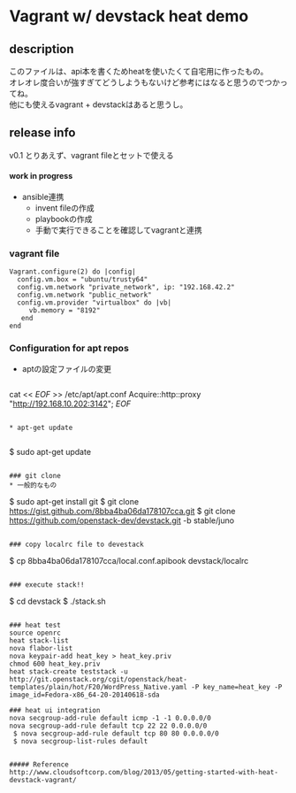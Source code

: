 Vagrant w/ devstack heat demo
====

## description
このファイルは、api本を書くためheatを使いたくて自宅用に作ったもの。  
オレオレ度合いが強すぎてどうしようもないけど参考にはなると思うのでつかってね。  
他にも使えるvagrant + devstackはあると思うし。  

## release info
v0.1 とりあえず、vagrant fileとセットで使える

#### work in progress
* ansible連携
  * invent fileの作成
  * playbookの作成
  * 手動で実行できることを確認してvagrantと連携  


### vagrant file
```
Vagrant.configure(2) do |config|
  config.vm.box = "ubuntu/trusty64"
  config.vm.network "private_network", ip: "192.168.42.2"
  config.vm.network "public_network"
  config.vm.provider "virtualbox" do |vb|
     vb.memory = "8192"
   end
end
```
### Configuration for apt repos
* aptの設定ファイルの変更

  ```
cat << _EOF_ >> /etc/apt/apt.conf
Acquire::http::proxy "http://192.168.10.202:3142";
_EOF_
```

* apt-get update
  
  ```
  $ sudo apt-get update
  ```

### git clone
* 一般的なもの

```
$ sudo apt-get install git
$ git clone https://gist.github.com/8bba4ba06da178107cca.git
$ git clone https://github.com/openstack-dev/devstack.git -b stable/juno

```

### copy localrc file to devestack 
```
$ cp 8bba4ba06da178107cca/local.conf.apibook devstack/localrc
```

### execute stack!!

```
$ cd devstack
$ ./stack.sh
```

### heat test
source openrc
heat stack-list
nova flabor-list
nova keypair-add heat_key > heat_key.priv
chmod 600 heat_key.priv
heat stack-create teststack -u http://git.openstack.org/cgit/openstack/heat-templates/plain/hot/F20/WordPress_Native.yaml -P key_name=heat_key -P image_id=Fedora-x86_64-20-20140618-sda

### heat ui integration
nova secgroup-add-rule default icmp -1 -1 0.0.0.0/0
nova secgroup-add-rule default tcp 22 22 0.0.0.0/0
 $ nova secgroup-add-rule default tcp 80 80 0.0.0.0/0
 $ nova secgroup-list-rules default


##### Reference
http://www.cloudsoftcorp.com/blog/2013/05/getting-started-with-heat-devstack-vagrant/
